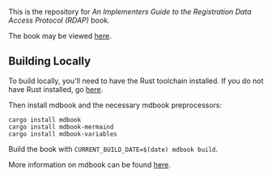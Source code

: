 This is the repository for *An Implementers Guide to the Registration Data Access Protocol (RDAP)* book.

The book may be viewed [here](https://anewton1998.github.io/rdap_guide/). 

## Building Locally

To build locally, you'll need to have the Rust toolchain installed. If you do not have Rust installed,
go [here](https://www.rust-lang.org/tools/install).

Then install mdbook and the necessary mdbook preprocessors:

~~~
cargo install mdbook
cargo install mdbook-mermaind
cargo install mdbook-variables
~~~

Build the book with `CURRENT_BUILD_DATE=$(date) mdbook build`.

More information on mdbook can be found [here](https://rust-lang.github.io/mdBook/index.html).

